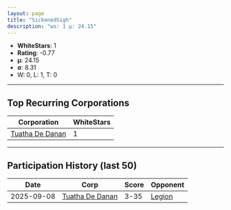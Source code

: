 ```yaml
---
layout: page
title: "SickenedSigh"
description: "ws: 1 μ: 24.15"
---
```

- **WhiteStars**: 1
- **Rating**: -0.77
- **μ**: 24.15  
- **σ**: 8.31
- W: 0, L: 1, T: 0

---

## Top Recurring Corporations

| Corporation | WhiteStars |
| --- | --- |
| [Tuatha De Danan](https://ws.tsl.rocks/corp/7741dbd0c9e7ddbc162e374691cb3346e4bb6600840f7962ec4a4414d5d2f780/) | 1 |

---

## Participation History (last 50)

| Date | Corp | Score | Opponent |
| --- | --- | --- | --- |
| 2025-09-08 | [Tuatha De Danan](https://ws.tsl.rocks/corp/7741dbd0c9e7ddbc162e374691cb3346e4bb6600840f7962ec4a4414d5d2f780/) | 3-35 | [Legion](https://ws.tsl.rocks/corp/313baaeac1c759ca26e0f4bd3140711cffdfa85c287d4c992dcfb809908cf491/) |